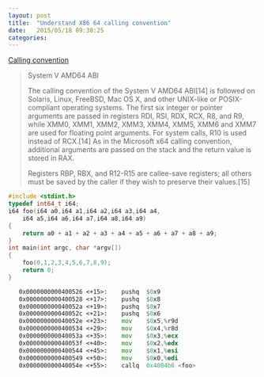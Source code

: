 ```yaml
---
layout: post
title:  "Understand X86 64 calling convention"
date:   2015/05/18 09:38:25
categories: 
---
```



[Calling convention](http://en.wikipedia.org/wiki/X86_calling_conventions)


> System V AMD64 ABI
> 
> The calling convention of the System V AMD64 ABI[14] is followed on
> Solaris, Linux, FreeBSD, Mac OS X, and other UNIX-like or
> POSIX-compliant operating systems. The first six integer or pointer
> arguments are passed in registers RDI, RSI, RDX, RCX, R8, and R9,
> while XMM0, XMM1, XMM2, XMM3, XMM4, XMM5, XMM6 and XMM7 are used for
> floating point arguments. For system calls, R10 is used instead of
> RCX.[14] As in the Microsoft x64 calling convention, additional
> arguments are passed on the stack and the return value is stored in
> RAX.
> 
> Registers RBP, RBX, and R12-R15 are callee-save registers; all others
> must be saved by the caller if they wish to preserve their values.[15]


```c
#include <stdint.h>
typedef int64_t i64;
i64 foo(i64 a0,i64 a1,i64 a2,i64 a3,i64 a4,
	i64 a5,i64 a6,i64 a7,i64 a8,i64 a9)
{
    return a0 + a1 + a2 + a3 + a4 + a5 + a6 + a7 + a8 + a9;
}
int main(int argc, char *argv[])
{
    foo(0,1,2,3,4,5,6,7,8,9);
    return 0;
}
```

```asm
   0x0000000000400526 <+15>:	pushq  $0x9
   0x0000000000400528 <+17>:	pushq  $0x8
   0x000000000040052a <+19>:	pushq  $0x7
   0x000000000040052c <+21>:	pushq  $0x6
   0x000000000040052e <+23>:	mov    $0x5,%r9d
   0x0000000000400534 <+29>:	mov    $0x4,%r8d
   0x000000000040053a <+35>:	mov    $0x3,%ecx
   0x000000000040053f <+40>:	mov    $0x2,%edx
   0x0000000000400544 <+45>:	mov    $0x1,%esi
   0x0000000000400549 <+50>:	mov    $0x0,%edi
   0x000000000040054e <+55>:	callq  0x4004b6 <foo>
```
 
